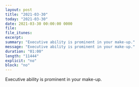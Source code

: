 ```yaml
---
layout: post
title: "2021-03-30"
today: "2021-03-30"
date: 2021-03-30 00:00:00 0000
file:
file_itunes:
excerpt:
summary: "Executive ability is prominent in your make-up."
message: "Executive ability is prominent in your make-up."
duration: "01:00"
length: "11444"
explicit: "no"
block: "no"
---
```

Executive ability is prominent in your make-up.

